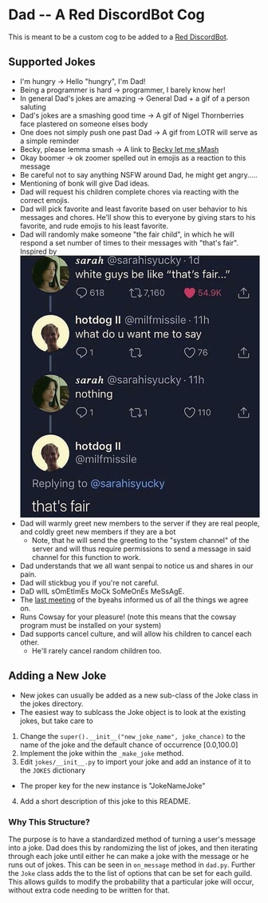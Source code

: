 # Dad -- A Red DiscordBot Cog
This is meant to be a custom cog to be added to a [Red DiscordBot](https://github.com/Cog-Creators/Red-DiscordBot).

## Supported Jokes
+ I'm hungry -> Hello "hungry", I'm Dad!
+ Being a programmer is hard -> programmer, I barely know her!
+ In general Dad's jokes are amazing -> General Dad + a gif of a person saluting
+ Dad's jokes are a smashing good time -> A gif of Nigel Thornberries face plastered on someone elses body
+ One does not simply push one past Dad -> A gif from LOTR will serve as a simple reminder
+ Becky, please lemma smash -> A link to [Becky let me sMash](https://www.youtube.com/watch?v=qSJ5I5v8zwQ)
+ Okay boomer -> ok zoomer spelled out in emojis as a reaction to this message
+ Be careful not to say anything NSFW around Dad, he might get angry.....
+ Mentioning of bonk will give Dad ideas.
+ Dad will request his children complete chores via reacting with the correct emojis.
+ Dad will pick favorite and least favorite based on user behavior to his messages and chores. He'll show this to everyone by giving stars to his favorite, and rude emojis to his least favorite.
+ Dad will randomly make someone "the fair child", in which he will respond a set number of times to their messages with "that's fair". Inspired by 
![image](thats_fair_origin.png)
+ Dad will warmly greet new members to the server if they are real people, and coldly greet new members if they are a bot
  + Note, that he will send the greeting to the "system channel" of the server and will thus require permissions to send a message in said channel for this function to work.
+ Dad understands that we all want senpai to notice us and shares in our pain.
+ Dad will stickbug you if you're not careful.
+ DaD wIlL sOmEtImEs MoCk SoMeOnEs MeSsAgE.
+ The [last meeting](https://www.youtube.com/watch?v=ZDm6j92DshA) of the byeahs informed us of all the things we agree on.
+ Runs Cowsay for your pleasure! (note this means that the cowsay program must be installed on your system)
+ Dad supports cancel culture, and will allow his children to cancel each other.
  + He'll rarely cancel random children too.
        

## Adding a New Joke
+ New jokes can usually be added as a new sub-class of the Joke class in the jokes directory.
+ The easiest way to sublcass the Joke object is to look at the existing jokes, but take care to
 1. Change the `super().__init__("new_joke_name", joke_chance)` to the name of the joke and the default chance of occurrence [0.0,100.0]
 2. Implement the joke within the `_make_joke` method.
 3. Edit `jokes/__init__.py` to import your joke and add an instance of it to the `JOKES` dictionary
  - The proper key for the new instance is "JokeNameJoke"
 4. Add a short description of this joke to this README.

### Why This Structure?
The purpose is to have a standardized method of turning a user's message into a joke. 
Dad does this by randomizing the list of jokes, and then iterating through each joke until either he can make a joke with the message or he runs out of jokes.
This can be seen in ``on_message`` method in `dad.py`.
Further the `Joke` class adds the to the list of options that can be set for each guild.
This allows guilds to modify the probability that a particular joke will occur, without extra code needing to be written for that.
